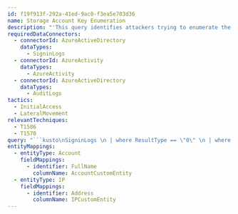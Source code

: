 ```yaml
---
id: f19f913f-292a-41ed-9ac0-f3ea5e703d36
name: Storage Account Key Enumeration
description: "'This query identifies attackers trying to enumerate the Storage keys as well as updating roles using AzureActivity,SigninLogs \nand  AuditLogs'\n"
requiredDataConnectors:
  - connectorId: AzureActiveDirectory
    dataTypes:
      - SigninLogs
  - connectorId: AzureActivity
    dataTypes:
      - AzureActivity
  - connectorId: AzureActiveDirectory
    dataTypes:
      - AuditLogs
tactics:
  - InitialAccess
  - LateralMovement
relevantTechniques:
  - T1586
  - T1570
query: "```kusto\nSigninLogs \n | where ResultType == \"0\" \n | where AppDisplayName !in (\"Office 365 Exchange Online\", \"Skype for Business Online\", \"Office 365 SharePoint Online\")\n | project  SuccessLogonTime = TimeGenerated,UserPrincipalName, IPAddress,SuccessAppDisplayName = AppDisplayName\n |  join kind=inner\n (\n AzureActivity\n | where tolower(OperationNameValue) endswith \"listkeys/action\"\n | where ActivityStatus =~ \"Succeeded\"\n | project CallerIpAddress, _ResourceId, SubscriptionId, ActivityStatus, Category, Authorization,OperationName\n )\n on $left.IPAddress == $right. CallerIpAddress\n | project SubscriptionId, ActivityStatus, IPAddress, OperationName, UserPrincipalName\n | join kind=inner \n (\n AuditLogs\n | where LoggedByService =~ \"Core Directory\"\n | where Category =~ \"RoleManagement\"\n | extend IpAddress = case(\n  isnotempty(tostring(parse_json(tostring(InitiatedBy.user)).ipAddress)) and tostring(parse_json(tostring(InitiatedBy.user)).ipAddress) != 'null', tostring(parse_json(tostring(InitiatedBy.user)).ipAddress), \n isnotempty(tostring(parse_json(tostring(InitiatedBy.app)).ipAddress)) and tostring(parse_json(tostring(InitiatedBy.app)).ipAddress) != 'null', tostring(parse_json(tostring(InitiatedBy.app)).ipAddress),'Not Available')\n | extend InitiatedBy = iff(isnotempty(tostring(parse_json(tostring(InitiatedBy.user)).userPrincipalName)), \n   tostring(parse_json(tostring(InitiatedBy.user)).userPrincipalName), tostring(parse_json(tostring(InitiatedBy.app)).displayName)), UserRoles = tostring(parse_json(tostring(InitiatedBy.user)).ipAddress)\n | extend TargetResourceName = tolower(tostring(TargetResources.[0].displayName))  \n ) \n on $left. IPAddress == $right. IpAddress\n | summarize count () by TimeGenerated,IPCustomEntity=IpAddress,UserRoles,AccountCustomEntity=InitiatedBy,TargetResourceName\n```"
entityMappings:
  - entityType: Account
    fieldMappings:
      - identifier: FullName
        columnName: AccountCustomEntity
  - entityType: IP
    fieldMappings:
      - identifier: Address
        columnName: IPCustomEntity
---
```


